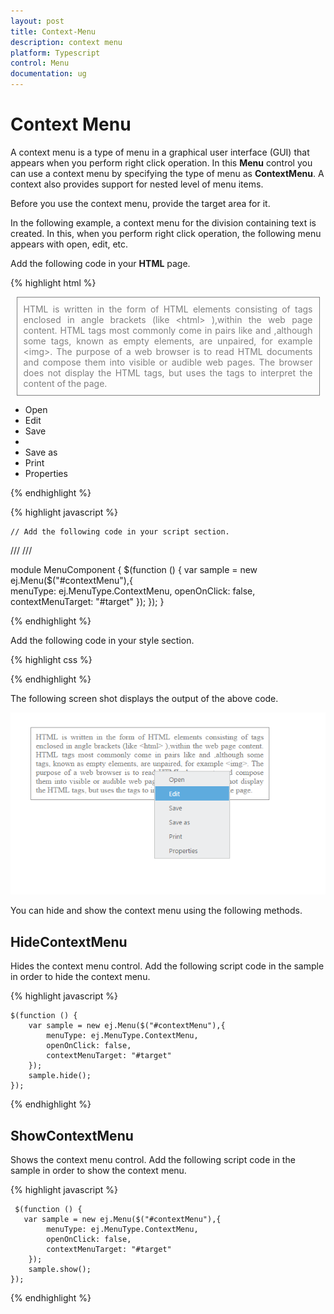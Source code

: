 ```yaml
---
layout: post
title: Context-Menu
description: context menu
platform: Typescript
control: Menu
documentation: ug
---
```


# Context Menu

A context menu is a type of menu in a graphical user interface (GUI) that appears when you perform right click operation. In this **Menu** control you can use a context menu by specifying the type of menu as **ContextMenu**. A context also provides support for nested level of menu items.

Before you use the context menu, provide the target area for it. 

In the following example, a context menu for the division containing text is created. In this, when you perform right click operation, the following menu appears with open, edit, etc.

Add the following code in your **HTML** page.

{% highlight html %}

   <div>
        <div id="target" class="textarea">
            HTML is written in the form of HTML elements consisting of tags enclosed in angle
            brackets (like
            &lt;html&gt;
            ),within the web page content. HTML tags most commonly come in pairs like and ,although
            some tags, known as empty elements, are unpaired, for example
            &lt;img&gt;. The purpose of a web browser is to read HTML documents and compose them into
            visible or audible web pages. The browser does not display the HTML tags, but uses
            the tags to interpret the content of the page.
        </div>
        <ul id="contextMenu">
            <li><a>Open</a></li>
            <li><a>Edit</a></li>
            <li><a>Save</a></li>
            <li class="separator"></li>
            <li><a>Save as</a></li>
            <li><a>Print</a></li>
            <li><a>Properties</a></li>
        </ul>
    </div>

{% endhighlight %}

{% highlight javascript %}

   
    // Add the following code in your script section.
/// <reference path="tsfiles/jquery.d.ts" />
/// <reference path="tsfiles/ej.web.all.d.ts" />


module MenuComponent {
    $(function () {
        var sample = new ej.Menu($("#contextMenu"),{           
            menuType: ej.MenuType.ContextMenu,
            openOnClick: false,
            contextMenuTarget: "#target"
        });
    });
}

{% endhighlight %}

Add the following code in your style section.

{% highlight css %}


<style type="text/css">

    .textarea {
        border: 1px solid;
        padding: 10px;
        position: relative;
        text-align: justify;
        width: 463px;
        color: gray;
        margin: 0 auto;
    }

</style>

{% endhighlight %}

The following screen shot displays the output of the above code.

![](Context-Menu_images/Context-Menu_img1.png) 


You can hide and show the context menu using the following methods.

## HideContextMenu

Hides the context menu control. Add the following script code in the sample in order to hide the context menu.

{% highlight javascript %}

    $(function () {
        var sample = new ej.Menu($("#contextMenu"),{            
            menuType: ej.MenuType.ContextMenu,
            openOnClick: false,
            contextMenuTarget: "#target"
        });
        sample.hide();
    });


{% endhighlight %}


## ShowContextMenu

Shows the context menu control. Add the following script code in the sample in order to show the context menu.

{% highlight javascript %}



     $(function () {
       var sample = new ej.Menu($("#contextMenu"),{           
            menuType: ej.MenuType.ContextMenu,
            openOnClick: false,
            contextMenuTarget: "#target"
        });
        sample.show();
    });


{% endhighlight %}



